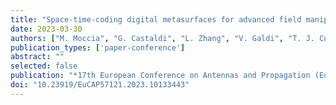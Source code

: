 ```yaml
---
title: "Space-time-coding digital metasurfaces for advanced field manipulations"
date: 2023-03-30
authors: ["M. Moccia", "G. Castaldi", "L. Zhang", "V. Galdi", "T. J. Cui"]
publication_types: ['paper-conference']
abstract: ""
selected: false
publication: "*17th European Conference on Antennas and Propagation (EuCAP)*"
doi: "10.23919/EuCAP57121.2023.10133443"
---
```

